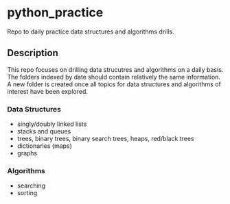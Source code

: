 # python_practice
Repo to daily practice data structures and algorithms drills.

## Description
This repo focuses on drilling data strucutres and algorithms on a daily basis. The folders indexed by date
should contain relatively the same information. A new folder is created once all topics for data structures
and algorithms of interest have been explored.

### Data Structures
* singly/doubly linked lists
* stacks and queues
* trees, binary trees, binary search trees, heaps, red/black trees
* dictionaries (maps)
* graphs
### Algorithms
* searching
* sorting